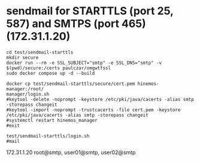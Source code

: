 # sendmail for STARTTLS (port 25, 587) and SMTPS (port 465) (172.31.1.20)

```
cd test/sendmail-starttls
mkdir secure
docker run --rm -e SSL_SUBJECT="smtp" -e SSL_DNS="smtp" -v $(pwd)/secure:/certs paulczar/omgwtfssl
sudo docker compose up -d --build
```

```
docker cp test/sendmail-starttls/secure/cert.pem hinemos-manager:/root/
manager/login.sh
#keytool -delete -noprompt -keystore /etc/pki/java/cacerts -alias smtp -storepass changeit
#keytool -import -noprompt -trustcacerts -file cert.pem -keystore /etc/pki/java/cacerts -alias smtp -storepass changeit
#systemctl restart hinemos_manager
#exit
```

```
test/sendmail-starttls/login.sh
#mail
```

172.31.1.20
root@smtp, user01@smtp, user02@smtp
